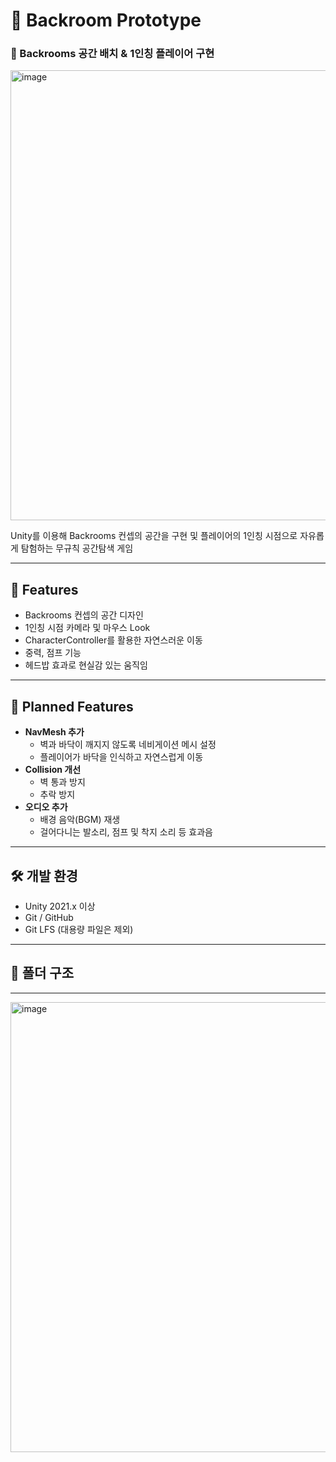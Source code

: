 # 📁 Backroom Prototype

### 🧩 Backrooms 공간 배치 & 1인칭 플레이어 구현

<img width="1280" height="720" alt="image" src="https://github.com/user-attachments/assets/a6f0a4bf-4c02-4d63-8bc5-c3d/…">

Unity를 이용해 Backrooms 컨셉의 공간을 구현 및 플레이어의 1인칭 시점으로 자유롭게 탐험하는 무규칙 공간탐색 게임

---

## 🚀 Features
- Backrooms 컨셉의 공간 디자인
- 1인칭 시점 카메라 및 마우스 Look
- CharacterController를 활용한 자연스러운 이동
- 중력, 점프 기능
- 헤드밥 효과로 현실감 있는 움직임

---

## 📝 Planned Features
- **NavMesh 추가**
  - 벽과 바닥이 깨지지 않도록 네비게이션 메시 설정
  - 플레이어가 바닥을 인식하고 자연스럽게 이동
- **Collision 개선**
  - 벽 통과 방지
  - 추락 방지
- **오디오 추가**
  - 배경 음악(BGM) 재생
  - 걸어다니는 발소리, 점프 및 착지 소리 등 효과음


---

## 🛠️ 개발 환경
- Unity 2021.x 이상
- Git / GitHub
- Git LFS (대용량 파일은 제외)

---

## 📂 폴더 구조

---

<img width="1280" height="720" alt="image" src="https://github.com/user-attachments/assets/a6f0a4bf-4c02-4d63-8bc5-c3d64d78116a" />
